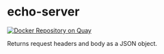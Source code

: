 # echo-server

[![Docker Repository on Quay](https://quay.io/repository/solo-io/echo-server/status "Docker Repository on Quay")](https://quay.io/repository/solo-io/echo-server)

Returns request headers and body as a JSON object.
